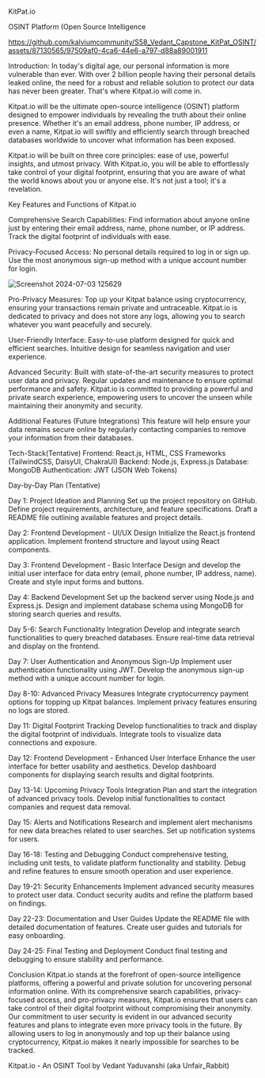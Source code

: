 KitPat.io

OSINT Platform (Open Source Intelligence

https://github.com/kalviumcommunity/S58_Vedant_Capstone_KitPat_OSINT/assets/87130565/97509af0-4ca6-44e6-a797-d88a89001911

Introduction:
In today's digital age, our personal information is more vulnerable than ever. With over 2 billion people having their personal details leaked online, the need for a robust and reliable solution to protect our data has never been greater. That's where Kitpat.io will come in.

Kitpat.io will be the ultimate open-source intelligence (OSINT) platform designed to empower individuals by revealing the truth about their online presence. Whether it's an email address, phone number, IP address, or even a name, Kitpat.io will swiftly and efficiently search through breached databases worldwide to uncover what information has been exposed.

Kitpat.io will be built on three core principles: ease of use, powerful insights, and utmost privacy. With Kitpat.io, you will be able to effortlessly take control of your digital footprint, ensuring that you are aware of what the world knows about you or anyone else. It's not just a tool; it's a revelation.


Key Features and Functions of Kitpat.io

Comprehensive Search Capabilities:
Find information about anyone online just by entering their email address, name, phone number, or IP address.
Track the digital footprint of individuals with ease.

Privacy-Focused Access:
No personal details required to log in or sign up.
Use the most anonymous sign-up method with a unique account number for login.

![Screenshot 2024-07-03 125629](https://github.com/kalviumcommunity/S58_Vedant_Capstone_KitPat_OSINT/assets/87130565/36d35a5b-37cc-4cd9-9dd0-2ea55f3519d6)

Pro-Privacy Measures:
Top up your Kitpat balance using cryptocurrency, ensuring your transactions remain private and untraceable.
Kitpat.io is dedicated to privacy and does not store any logs, allowing you to search whatever you want peacefully and securely.

User-Friendly Interface:
Easy-to-use platform designed for quick and efficient searches.
Intuitive design for seamless navigation and user experience.

Advanced Security:
Built with state-of-the-art security measures to protect user data and privacy.
Regular updates and maintenance to ensure optimal performance and safety.
Kitpat.io is committed to providing a powerful and private search experience, empowering users to uncover the unseen while maintaining their anonymity and security.

Additional Features (Future Integrations)
This feature will help ensure your data remains secure online by regularly contacting companies to remove your information from their databases.


Tech-Stack(Tentative)
Frontend: React.js, HTML, CSS Frameworks (TailwindCSS, DaisyUI, ChakraUI)
Backend: Node.js, Express.js
Database: MongoDB
Authentication: JWT (JSON Web Tokens)

Day-by-Day Plan (Tentative)

Day 1: Project Ideation and Planning
Set up the project repository on GitHub.
Define project requirements, architecture, and feature specifications.
Draft a README file outlining available features and project details.

Day 2: Frontend Development - UI/UX Design
Initialize the React.js frontend application.
Implement frontend structure and layout using React components.

Day 3: Frontend Development - Basic Interface
Design and develop the initial user interface for data entry (email, phone number, IP address, name).
Create and style input forms and buttons.

Day 4: Backend Development
Set up the backend server using Node.js and Express.js.
Design and implement database schema using MongoDB for storing search queries and results.

Day 5-6: Search Functionality Integration
Develop and integrate search functionalities to query breached databases.
Ensure real-time data retrieval and display on the frontend.

Day 7: User Authentication and Anonymous Sign-Up
Implement user authentication functionality using JWT.
Develop the anonymous sign-up method with a unique account number for login.

Day 8-10: Advanced Privacy Measures
Integrate cryptocurrency payment options for topping up Kitpat balances.
Implement privacy features ensuring no logs are stored.

Day 11: Digital Footprint Tracking
Develop functionalities to track and display the digital footprint of individuals.
Integrate tools to visualize data connections and exposure.

Day 12: Frontend Development - Enhanced User Interface
Enhance the user interface for better usability and aesthetics.
Develop dashboard components for displaying search results and digital footprints.

Day 13-14: Upcoming Privacy Tools Integration
Plan and start the integration of advanced privacy tools.
Develop initial functionalities to contact companies and request data removal.

Day 15: Alerts and Notifications
Research and implement alert mechanisms for new data breaches related to user searches.
Set up notification systems for users.

Day 16-18: Testing and Debugging
Conduct comprehensive testing, including unit tests, to validate platform functionality and stability.
Debug and refine features to ensure smooth operation and user experience.

Day 19-21: Security Enhancements
Implement advanced security measures to protect user data.
Conduct security audits and refine the platform based on findings.

Day 22-23: Documentation and User Guides
Update the README file with detailed documentation of features.
Create user guides and tutorials for easy onboarding.

Day 24-25: Final Testing and Deployment
Conduct final testing and debugging to ensure stability and performance.

Conclusion
Kitpat.io stands at the forefront of open-source intelligence platforms, offering a powerful and private solution for uncovering personal information online. With its comprehensive search capabilities, privacy-focused access, and pro-privacy measures, Kitpat.io ensures that users can take control of their digital footprint without compromising their anonymity.
Our commitment to user security is evident in our advanced security features and plans to integrate even more privacy tools in the future. By allowing users to log in anonymously and top up their balance using cryptocurrency, Kitpat.io makes it nearly impossible for searches to be tracked.

Kitpat.io - An OSINT Tool by Vedant Yaduvanshi (aka Unfair_Rabbit)



